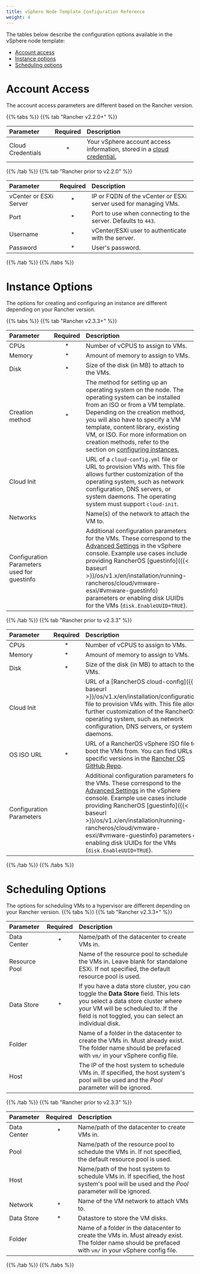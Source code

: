 ```yaml
---
title: vSphere Node Template Configuration Reference
weight: 4
---
```


The tables below describe the configuration options available in the vSphere node template:

- [Account access](#account-access)
- [Instance options](#instance-options)
- [Scheduling options](#scheduling-options)

# Account Access

The account access parameters are different based on the Rancher version.

{{% tabs %}}
{{% tab "Rancher v2.2.0+" %}}

| Parameter                | Required | Description |
|:----------------------|:--------:|:-----|
| Cloud Credentials   |   *      | Your vSphere account access information, stored in a [cloud credential.]({{<baseurl>}}/rancher/v2.x/en/user-settings/cloud-credentials/)  |

{{% /tab %}}
{{% tab "Rancher prior to v2.2.0" %}}

| Parameter                | Required | Description |
|:------------------------|:--------:|:------------------------------------------------------------|
| vCenter or ESXi Server   |   *      | IP or FQDN of the vCenter or ESXi server used for managing VMs. |
| Port                     |   *      | Port to use when connecting to the server. Defaults to `443`.  |
| Username                 |   *      | vCenter/ESXi user to authenticate with the server. |
| Password                 |   *      | User's password. |

{{% /tab %}}
{{% /tabs %}}

# Instance Options

The options for creating and configuring an instance are different depending on your Rancher version.

{{% tabs %}}
{{% tab "Rancher v2.3.3+" %}}

| Parameter                | Required | Description |
|:----------------|:--------:|:-----------|
| CPUs                     |   *      | Number of vCPUS to assign to VMs. |
| Memory                   |   *      | Amount of memory to assign to VMs.  |
| Disk                     |   *      | Size of the disk (in MB) to attach to the VMs. |
| Creation method | * | The method for setting up an operating system on the node. The operating system can be installed from an ISO or from a VM template. Depending on the creation method, you will also have to specify a VM template, content library, existing VM, or ISO. For more information on creation methods, refer to the section on [configuring instances.]({{<baseurl>}}/rancher/v2.x/en/cluster-provisioning/rke-clusters/node-pools/vsphere/provisioning-vsphere-clusters/#configure-instances-and-operating-systems) |
| Cloud Init               |          | URL of a `cloud-config.yml` file or URL to provision VMs with. This file allows further customization of the operating system, such as network configuration, DNS servers, or system daemons. The operating system must support `cloud-init`. |
| Networks | | Name(s) of the network to attach the VM to. |
| Configuration Parameters used for guestinfo |          | Additional configuration parameters for the VMs. These correspond to the [Advanced Settings](https://kb.vmware.com/s/article/1016098) in the vSphere console. Example use cases include providing RancherOS [guestinfo]({{< baseurl >}}/os/v1.x/en/installation/running-rancheros/cloud/vmware-esxi/#vmware-guestinfo) parameters or enabling disk UUIDs for the VMs (`disk.EnableUUID=TRUE`). |

{{% /tab %}}
{{% tab "Rancher prior to v2.3.3" %}}

| Parameter                | Required | Description |
|:------------------------|:--------:|:------------------------------------------------------------|
| CPUs                     |   *      | Number of vCPUS to assign to VMs. |
| Memory                   |   *      | Amount of memory to assign to VMs.  |
| Disk                     |   *      | Size of the disk (in MB) to attach to the VMs. |
| Cloud Init               |          | URL of a [RancherOS cloud-config]({{< baseurl >}}/os/v1.x/en/installation/configuration/) file to provision VMs with. This file allows further customization of the RancherOS operating system, such as network configuration, DNS servers, or system daemons.|
| OS ISO URL               |   *      | URL of a RancherOS vSphere ISO file to boot the VMs from. You can find URLs for specific versions in the [Rancher OS GitHub Repo](https://github.com/rancher/os). |
| Configuration Parameters |          | Additional configuration parameters for the VMs. These correspond to the [Advanced Settings](https://kb.vmware.com/s/article/1016098) in the vSphere console. Example use cases include providing RancherOS [guestinfo]({{< baseurl >}}/os/v1.x/en/installation/running-rancheros/cloud/vmware-esxi/#vmware-guestinfo) parameters or enabling disk UUIDs for the VMs (`disk.EnableUUID=TRUE`). |

{{% /tab %}}
{{% /tabs %}}

# Scheduling Options
The options for scheduling VMs to a hypervisor are different depending on your Rancher version.
{{% tabs %}}
{{% tab "Rancher v2.3.3+" %}}

| Parameter                | Required | Description |
|:------------------------|:--------:|:-------|
| Data Center              |   *      | Name/path of the datacenter to create VMs in.          |
| Resource Pool                     |          | Name of the resource pool to schedule the VMs in. Leave blank for standalone ESXi. If not specified, the default resource pool is used.  |
| Data Store               |   *      | If you have a data store cluster, you can toggle the **Data Store** field. This lets you select a data store cluster where your VM will be scheduled to. If the field is not toggled, you can select an individual disk. |
| Folder                   |          | Name of a folder in the datacenter to create the VMs in. Must already exist. The folder name should be prefaced with `vm/` in your vSphere config file. |
| Host                     |          | The IP of the host system to schedule VMs in. If specified, the host system's pool will be used and the *Pool* parameter will be ignored. |

{{% /tab %}}
{{% tab "Rancher prior to v2.3.3" %}}

| Parameter                | Required | Description |
|:------------------------|:--------:|:------------------------------------------------------------|
| Data Center              |   *      | Name/path of the datacenter to create VMs in.          |
| Pool                     |          | Name/path of the resource pool to schedule the VMs in. If not specified, the default resource pool is used.  |
| Host                     |          | Name/path of the host system to schedule VMs in. If specified, the host system's pool will be used and the *Pool* parameter will be ignored. |
| Network                  |   *      | Name of the VM network to attach VMs to. |
| Data Store               |   *      | Datastore to store the VM disks. |
| Folder                   |          | Name of a folder in the datacenter to create the VMs in. Must already exist. The folder name should be prefaced with `vm/` in your vSphere config file. |
{{% /tab %}}
{{% /tabs %}}